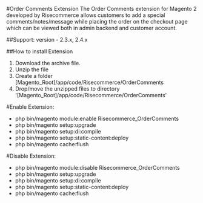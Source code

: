 #Order Comments Extension
The Order Comments extension for Magento 2 developed by Risecommerce allows customers to add a special comments/notes/message while placing the order on the checkout page which can be viewed both in admin backend and customer account.

##Support: 
version - 2.3.x, 2.4.x

##How to install Extension

1. Download the archive file.
2. Unzip the file
3. Create a folder [Magento_Root]/app/code/Risecommerce/OrderComments
4. Drop/move the unzipped files to directory '[Magento_Root]/app/code/Risecommerce/OrderComments'

#Enable Extension:
- php bin/magento module:enable Risecommerce_OrderComments
- php bin/magento setup:upgrade
- php bin/magento setup:di:compile
- php bin/magento setup:static-content:deploy
- php bin/magento cache:flush

#Disable Extension:
- php bin/magento module:disable Risecommerce_OrderComments
- php bin/magento setup:upgrade
- php bin/magento setup:di:compile
- php bin/magento setup:static-content:deploy
- php bin/magento cache:flush